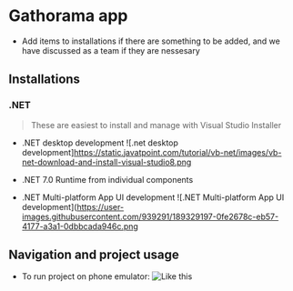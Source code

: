 # Gathorama app
- Add items to installations if there are something to be added, and we have discussed as a team if they are nessesary

## Installations

### .NET
> These are easiest to install and manage with Visual Studio Installer

* .NET desktop development ![.net desktop development]https://static.javatpoint.com/tutorial/vb-net/images/vb-net-download-and-install-visual-studio8.png

* .NET 7.0 Runtime from individual components
 
* .NET Multi-platform App UI development ![.NET Multi-platform App UI development](https://user-images.githubusercontent.com/939291/189329197-0fe2678c-eb57-4177-a3a1-0dbbcada946c.png

## Navigation and project usage

* To run project on phone emulator: ![Like this](https://imgur.com/5ZbF4zE)